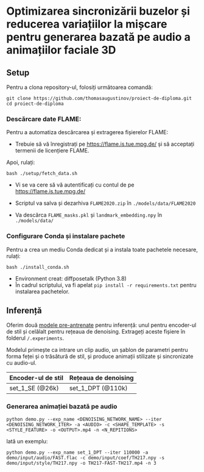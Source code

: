 # Optimizarea sincronizării buzelor și reducerea variațiilor la mișcare pentru generarea bazată pe audio a animațiilor faciale 3D


## Setup

Pentru a clona repository-ul, folosiți următoarea comandă:

```shell
git clone https://github.com/thomasaugustinov/proiect-de-diploma.git
cd proiect-de-diploma
```

### Descărcare date FLAME:

Pentru a automatiza descărcarea și extragerea fișierelor FLAME:
- Trebuie să vă înregistrați pe https://flame.is.tue.mpg.de/ și să acceptați termenii de licențiere FLAME.

Apoi, rulați:

  ```shell
  bash ./setup/fetch_data.sh
  ```
  - Vi se va cere să vă autentificați cu contul de pe https://flame.is.tue.mpg.de/

 - Scriptul va salva și dezarhiva `FLAME2020.zip` în `./models/data/FLAME2020`

 - Va descărca `FLAME_masks.pkl` și `landmark_embedding.npy` în `./models/data/`

### Configurare Conda și instalare pachete

Pentru a crea un mediu Conda dedicat și a instala toate pachetele necesare, rulați:

  ```shell
  bash ./install_conda.sh
  ```

  - Environment creat: diffposetalk (Python 3.8)
  - În cadrul scriptului, va fi apelat `pip install -r requirements.txt` pentru instalarea pachetelor.

## Inferență

Oferim două [modele pre-antrenate](https://drive.google.com/drive/folders/1LATcnnGqhuik1UCI7qUip5A4KAbeF2EQ?usp=drive_link) pentru inferență: unul pentru encoder-ul de stil și celălalt pentru rețeaua de denoising. Extrageți aceste fișiere în folderul `/.experiments`.


Modelul primește ca intrare un clip audio, un șablon de parametri pentru forma feței și o trăsătură de stil, și produce animații stilizate și sincronizate cu audio-ul.

| Encoder-ul de stil         | Rețeaua de denoising      |
| -------------------------- | ------------------------- | 
| set\_1\_SE (@26k) | set\_1\_DPT (@110k) |


### Generarea animației bazată pe audio

```shell
python demo.py --exp_name <DENOISING_NETWORK_NAME> --iter <DENOISING_NETWORK_ITER> -a <AUDIO> -c <SHAPE_TEMPLATE> -s <STYLE_FEATURE> -o <OUTPUT>.mp4 -n <N_REPITIONS>
```

Iată un exemplu:

```shell
python demo.py --exp_name set_1_DPT --iter 110000 -a demo/input/audio/FAST.flac -c demo/input/coef/TH217.npy -s demo/input/style/TH217.npy -o TH217-FAST-TH217.mp4 -n 3
```
